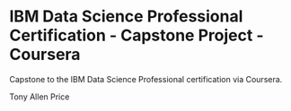 # IBM Data Science Professional Certification - Capstone Project - Coursera
Capstone to the IBM Data Science Professional certification via Coursera.

Tony Allen Price
